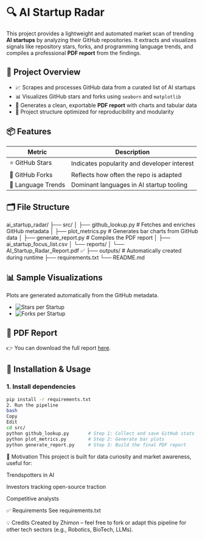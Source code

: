 # 🔍 AI Startup Radar

This project provides a lightweight and automated market scan of trending **AI startups** by analyzing their GitHub repositories. It extracts and visualizes signals like repository stars, forks, and programming language trends, and compiles a professional **PDF report** from the findings.


## 📄 Project Overview

- 📈 Scrapes and processes GitHub data from a curated list of AI startups
- 📊 Visualizes GitHub stars and forks using `seaborn` and `matplotlib`
- 🧾 Generates a clean, exportable **PDF report** with charts and tabular data
- 📁 Project structure optimized for reproducibility and modularity


## 📦 Features

| Metric              | Description                                   |
|---------------------|-----------------------------------------------|
| ⭐ GitHub Stars       | Indicates popularity and developer interest   |
| 🍴 GitHub Forks       | Reflects how often the repo is adapted        |
| 🐍 Language Trends    | Dominant languages in AI startup tooling      |


## 🗂️ File Structure

ai_startup_radar/
├── src/
│ ├── github_lookup.py # Fetches and enriches GitHub metadata
│ ├── plot_metrics.py # Generates bar charts from GitHub data
│ ├── generate_report.py # Compiles the PDF report
│ ├── ai_startup_focus_list.csv
│ └── reports/
│ └── AI_Startup_Radar_Report.pdf ✅
├── outputs/ # Automatically created during runtime
├── requirements.txt
└── README.md



## 📊 Sample Visualizations

Plots are generated automatically from the GitHub metadata.

- ![Stars per Startup](outputs/stars_per_startup_fixed.png)
- ![Forks per Startup](outputs/forks_per_startup_fixed.png)


## 📄 PDF Report

👉 You can download the full report [here](src/reports/AI_Startup_Radar_Report.pdf).


## 🔧 Installation & Usage

### 1. Install dependencies

```bash
pip install -r requirements.txt
2. Run the pipeline
bash
Copy
Edit
cd src/
python github_lookup.py       # Step 1: Collect and save GitHub stats
python plot_metrics.py        # Step 2: Generate bar plots
python generate_report.py     # Step 3: Build the final PDF report
```
🧠 Motivation
This project is built for data curiosity and market awareness, useful for:

Trendspotters in AI

Investors tracking open-source traction

Competitive analysts

✅ Requirements
See requirements.txt

💡 Credits
Created by Zhimon – feel free to fork or adapt this pipeline for other tech sectors (e.g., Robotics, BioTech, LLMs).